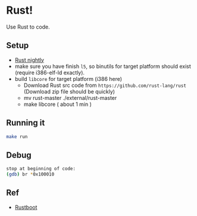 # Rust!

Use Rust to code.

## Setup

- [Rust nightly](https://www.rust-lang.org/install.html)
- make sure you have finish `l5`, so binutils for target platform should exist (require i386-elf-ld exactly).
- build `libcore` for target platform (i386 here)
    - Download Rust src code from `https://github.com/rust-lang/rust` (Download zip file should be quickly)
    - mv rust-master ./external/rust-master
    - make libcore ( about 1 min )

## Running it

```bash
make run
```

## Debug
    
```bash
stop at beginning of code:   
(gdb) br *0x100010 

```

## Ref

- [Rustboot](https://github.com/tylerwbell/rustboot)
